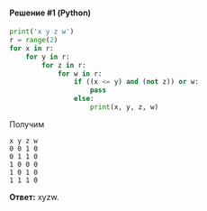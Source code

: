 #### Решение #1 (Python)
```python
print('x y z w')
r = range(2)
for x in r:
    for y in r:
        for z in r:
            for w in r:
                if ((x <= y) and (not z)) or w:
                    pass
                else:
                    print(x, y, z, w)
```

Получим
```
x y z w
0 0 1 0
0 1 1 0
1 0 0 0
1 0 1 0
1 1 1 0
```

**Ответ:** xyzw.
